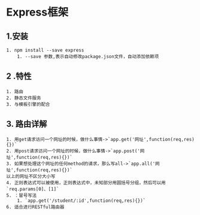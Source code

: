 # Express框架

## 1.安装
	
	1. npm install --save express
		1. --save 参数,表示自动修改package.json文件，自动添加依赖项

## 2 .特性
	
	1. 路由
	2. 静态文件服务
	3. 与模板引擎的配合

## 3. 路由详解

	1. 用get请求访问一个网址的时候，做什么事情->`app.get('网址',function(req,res){})`
	2. 用post请求访问一个网址的时候，做什么事情->`app.post('网址',function(req,res){})`
	3. 如果想处理这个网址的任何method的请求，那么写all->`app.all('网址',function(req,res){})`
	以上的网址不区分大小写
	4. 正则表达式可以被使用，正则表达式中，未知部分用圆括号分组，然后可以用`req.params[0]、[1]`
	5. ：冒号写法
		1. `app.get('/student/:id',function(req,res){})`
	6. 适合进行RESTful路由器